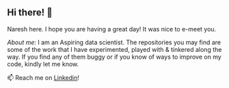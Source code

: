 ## Hi there! 👋

Naresh here. I hope you are having a great day! It was nice to e-meet you.

*About me:* I am an Aspiring data scientist. The repositories you may find are some of the work that I have experimented, played with & tinkered along the way. If you find any of them buggy or if you know of ways to improve on my code, kindly let me know. 
 
📫 Reach me on [Linkedin]!

[Linkedin]: "https://www.linkedin.com/in/naresh-omega/""
